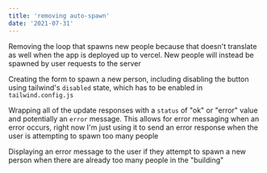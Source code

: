 ```yaml
---
title: 'removing auto-spawn'
date: '2021-07-31'
---
```


Removing the loop that spawns new people because that doesn't translate as well when the app is deployed up to vercel.  New people will instead be spawned by user requests to the server

Creating the form to spawn a new person, including disabling the button using tailwind's `disabled` state, which has to be enabled in `tailwind.config.js`

Wrapping all of the update responses with a `status` of "ok" or "error" value and potentially an `error` message.  This allows for error messaging when an error occurs, right now I'm just using it to send an error response when the user is attempting to spawn too many people

Displaying an error message to the user if they attempt to spawn a new person when there are already too many people in the "building"